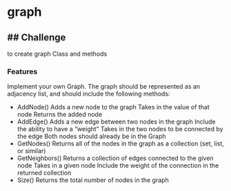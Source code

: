 # graph 


## ## Challenge
to create graph Class and methods 

### Features

Implement your own Graph. The graph should be represented as an adjacency list, and should include the following methods:


* AddNode() Adds a new node to the graph Takes 
in the value of that node Returns the added 
node
* AddEdge() Adds a new edge between two nodes 
in the graph Include the ability to have a 
“weight” Takes in the two nodes to be 
connected by the edge Both nodes should 
already be in the Graph
* GetNodes() Returns all of the nodes in the 
graph as a collection (set, list, or similar)
* GetNeighbors() Returns a collection of 
edges connected to the given node Takes in a 
given node Include the weight of the 
connection in the returned collection
* Size() Returns the total number of nodes in 
the graph
